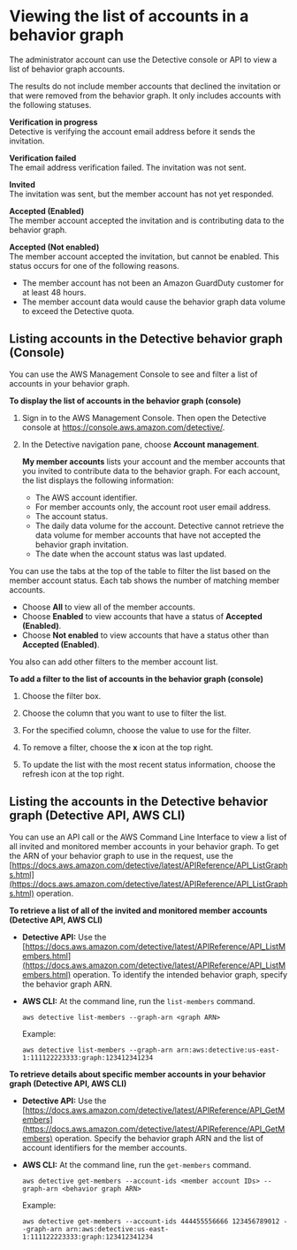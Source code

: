 # Viewing the list of accounts in a behavior graph<a name="graph-admin-view-accounts"></a>

The administrator account can use the Detective console or API to view a list of behavior graph accounts\.

The results do not include member accounts that declined the invitation or that were removed from the behavior graph\. It only includes accounts with the following statuses\.

****Verification in progress****  
Detective is verifying the account email address before it sends the invitation\.

****Verification failed****  
The email address verification failed\. The invitation was not sent\.

****Invited****  
The invitation was sent, but the member account has not yet responded\.

****Accepted \(Enabled\)****  
The member account accepted the invitation and is contributing data to the behavior graph\.

****Accepted \(Not enabled\)****  
The member account accepted the invitation, but cannot be enabled\. This status occurs for one of the following reasons\.  
+ The member account has not been an Amazon GuardDuty customer for at least 48 hours\.
+ The member account data would cause the behavior graph data volume to exceed the Detective quota\.

## Listing accounts in the Detective behavior graph \(Console\)<a name="admin-view-graph-accounts-console"></a>

You can use the AWS Management Console to see and filter a list of accounts in your behavior graph\.

**To display the list of accounts in the behavior graph \(console\)**

1. Sign in to the AWS Management Console\. Then open the Detective console at [https://console\.aws\.amazon\.com/detective/](https://console.aws.amazon.com/detective/)\.

1. In the Detective navigation pane, choose **Account management**\.

   **My member accounts** lists your account and the member accounts that you invited to contribute data to the behavior graph\. For each account, the list displays the following information:
   + The AWS account identifier\.
   + For member accounts only, the account root user email address\.
   + The account status\.
   + The daily data volume for the account\. Detective cannot retrieve the data volume for member accounts that have not accepted the behavior graph invitation\.
   + The date when the account status was last updated\.

You can use the tabs at the top of the table to filter the list based on the member account status\. Each tab shows the number of matching member accounts\.
+ Choose **All** to view all of the member accounts\.
+ Choose **Enabled** to view accounts that have a status of **Accepted \(Enabled\)**\.
+ Choose **Not enabled** to view accounts that have a status other than **Accepted \(Enabled\)**\.

You also can add other filters to the member account list\.

**To add a filter to the list of accounts in the behavior graph \(console\)**

1. Choose the filter box\.

1. Choose the column that you want to use to filter the list\.

1. For the specified column, choose the value to use for the filter\.

1. To remove a filter, choose the **x** icon at the top right\.

1. To update the list with the most recent status information, choose the refresh icon at the top right\.

## Listing the accounts in the Detective behavior graph \(Detective API, AWS CLI\)<a name="admin-view-graph-accounts-api"></a>

You can use an API call or the AWS Command Line Interface to view a list of all invited and monitored member accounts in your behavior graph\. To get the ARN of your behavior graph to use in the request, use the [https://docs.aws.amazon.com/detective/latest/APIReference/API_ListGraphs.html](https://docs.aws.amazon.com/detective/latest/APIReference/API_ListGraphs.html) operation\.

**To retrieve a list of all of the invited and monitored member accounts \(Detective API, AWS CLI\)**
+ **Detective API:** Use the [https://docs.aws.amazon.com/detective/latest/APIReference/API_ListMembers.html](https://docs.aws.amazon.com/detective/latest/APIReference/API_ListMembers.html) operation\. To identify the intended behavior graph, specify the behavior graph ARN\.
+ **AWS CLI:** At the command line, run the `list-members` command\.

  ```
  aws detective list-members --graph-arn <graph ARN>
  ```

  Example:

  ```
  aws detective list-members --graph-arn arn:aws:detective:us-east-1:111122223333:graph:123412341234
  ```

**To retrieve details about specific member accounts in your behavior graph \(Detective API, AWS CLI\)**
+ **Detective API:** Use the [https://docs.aws.amazon.com/detective/latest/APIReference/API_GetMembers](https://docs.aws.amazon.com/detective/latest/APIReference/API_GetMembers) operation\. Specify the behavior graph ARN and the list of account identifiers for the member accounts\.
+ **AWS CLI:** At the command line, run the `get-members` command\.

  ```
  aws detective get-members --account-ids <member account IDs> --graph-arn <behavior graph ARN>
  ```

  Example:

  ```
  aws detective get-members --account-ids 444455556666 123456789012 --graph-arn arn:aws:detective:us-east-1:111122223333:graph:123412341234
  ```